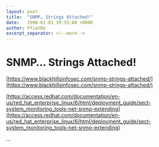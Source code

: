 ```yaml
---
layout: post
title:  "SNMP… Strings Attached!"
date:   1990-01-01 19:55:00 +0000
author: PfiatDe
excerpt_separator: <!--more-->
---
```


# SNMP… Strings Attached!

[https://www.blackhillsinfosec.com/snmp-strings-attached/](https://www.blackhillsinfosec.com/snmp-strings-attached/)

[https://access.redhat.com/documentation/en-us/red_hat_enterprise_linux/6/html/deployment_guide/sect-system_monitoring_tools-net-snmp-extending](https://access.redhat.com/documentation/en-us/red_hat_enterprise_linux/6/html/deployment_guide/sect-system_monitoring_tools-net-snmp-extending)

...
<!--more-->
